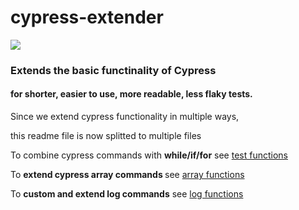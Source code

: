 # cypress-extender



<p>
<a href="https://app.travis-ci.com/shaynet10/cypress-extender.svg?branch=main">
<img src="https://app.travis-ci.com/shaynet10/cypress-extender.svg?branch=main"> 
</a>
</p>

<h3>Extends the basic functinality of Cypress 
</h3>
<h4>for shorter, easier to use, more readable, less flaky tests.
</h4>

<p> Since we extend cypress functionality in multiple ways, </p>
<p>this readme file is now splitted to multiple files 
</p>
<p>To combine cypress commands with <b>while/if/for</b> see <a href="public/testFunctions.md"> test functions</a></p>
<p>To <b>extend cypress array commands </b> see <a href="public/arrayFunctions.md">array functions</a></p>
<p>To <b>custom and extend log commands</b> see <a href="public/logFunctions.md">log functions</a></p>

